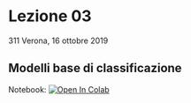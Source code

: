 # Lezione 03
311 Verona, 16 ottobre 2019
## Modelli base di classificazione
Notebook: [![Open In Colab](https://colab.research.google.com/assets/colab-badge.svg)](https://colab.research.google.com/github/fmardero/MLedulife/blob/master/lesson_03/occupancy_detection.ipynb)
